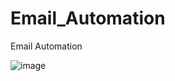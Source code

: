 # Email_Automation
Email Automation


![image](https://github.com/usamafaheemAhmed/Email_Automation/assets/117355964/9076d3d7-54df-48e1-8675-e9211ff3f948)
